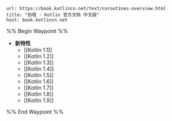 
```cardlink
url: https://book.kotlincn.net/text/coroutines-overview.html
title: "协程 · Kotlin 官方文档 中文版"
host: book.kotlincn.net
```

%% Begin Waypoint %%
- **新特性**
	- [[Kotlin 1.1]]
	- [[Kotlin 1.2]]
	- [[Kotlin 1.3]]
	- [[Kotlin 1.4]]
	- [[Kotlin 1.5]]
	- [[Kotlin 1.6]]
	- [[Kotlin 1.7]]
	- [[Kotlin 1.8]]
	- [[Kotlin 1.9]]

%% End Waypoint %%